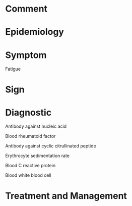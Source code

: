 # Comment

# Epidemiology

# Symptom

Fatigue

# Sign

# Diagnostic

Antibody against nucleic acid

Blood rheumatoid factor

Antibody against cyclic citrullinated peptide

Erythrocyte sedimentation rate

Blood C reactive protein

Blood white blood cell

# Treatment and Management
